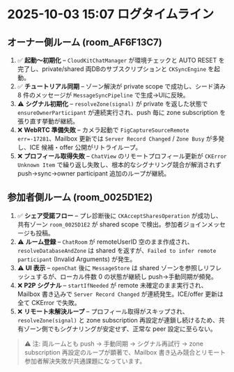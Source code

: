 # 2025-10-03 15:07 ログタイムライン

## オーナー側ルーム (room_AF6F13C7)
1. ✅ **起動〜初期化** – `CloudKitChatManager` が環境チェックと AUTO RESET を完了し、private/shared 両DBのサブスクリプションと `CKSyncEngine` を起動。
2. ✅ **チュートリアル同期** – ゾーン解決が private scope で成功し、シード済み 8 件のメッセージが `MessageSyncPipeline` で生成→UIに反映。
3. ⚠️ **シグナル初期化** – `resolveZone(signal)` が private を返した状態で `ensureOwnerParticipant` が連続実行され、push 毎に zone subscription を張り直す挙動が継続。
4. ❌ **WebRTC 準備失敗** – カメラ起動で `FigCaptureSourceRemote err=-17281`、Mailbox 更新では `Server Record Changed` / `Zone Busy` が多発し、ICE 候補・offer 公開がリトライループ。
5. ❌ **プロフィール取得失敗** – `ChatView` のリモートプロフィール更新が `CKError Unknown Item` で繰り返し失敗し、根本的なシグナリング競合が解消されず push→sync→owner participant 追加のループが継続。

## 参加者側ルーム (room_0025D1E2)
1. ✅ **シェア受諾フロー** – プレ診断後に `CKAcceptSharesOperation` が成功し、共有ゾーン `room_0025D1E2` が shared scope で検出。参加者ジョインメッセージも投稿。
2. ⚠️ **ルーム登録** – `ChatRoom` が remoteUserID 空のまま作成され、`resolveDatabaseAndZone` は shared を返すが、`Failed to infer remote participant` (Invalid Arguments) が発生。
3. ⚠️ **UI 表示** – `openChat` 後に `MessageStore` は shared ゾーンを参照しリフレッシュするが、ローカル件数 0 の状態が継続し push→手動同期が頻発。
4. ❌ **P2P シグナル** – `startIfNeeded` が remote 未確定のまま実行され、Mailbox 書き込みで `Server Record Changed` が連続発生。ICE/offer 更新は全て CKError で失敗。
5. ❌ **リモート未解決ループ** – プロフィール取得がスキップされ、`resolveZone(signal)` と zone subscription 再設定が連鎖し続けるため、共有ゾーン側でもシグナリングが安定せず、正常な peer 設定に至らない。

> ⚠️ 注: 両ルームとも push → 手動同期 → シグナル再試行 → zone subscription 再設定のループが顕著で、Mailbox 書き込み競合とリモート参加者解決失敗が共通課題になっています。
